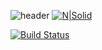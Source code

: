 ![header](https://capsule-render.vercel.app/api?type=waving&color=FFE00&height=100&section=header&text=Kim%20Gihun&fontSize=70&animation=fadeIn&fontColor=FFBB00)
[![N|Solid](https://cldup.com/dTxpPi9lDf.thumb.png)](https://nodesource.com/products/nsolid)

[![Build Status](https://travis-ci.org/joemccann/dillinger.svg?branch=master)](https://travis-ci.org/joemccann/dillinger)

<!--
**gigsKim/gigsKim** is a ✨ _special_ ✨ repository because its `README.md` (this file) appears on your GitHub profile.

Hi!!
My name is GihunKim!!

Here are some ideas to get you started:

- 🔭 I’m currently working on ...
- 🌱 I’m currently learning ...
- 👯 I’m looking to collaborate on ...
- 🤔 I’m looking for help with ...
- 💬 Ask me about ...
- 📫 How to reach me: ...
- 😄 Pronouns: ...
- ⚡ Fun fact: ...
-->
